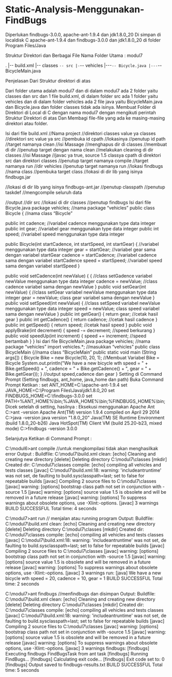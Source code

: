 # Static-Analysis-Menggunakan-FindBugs

Diperlukan findbugs-3.0.0, apache-ant-1.9.4 dan jdk1.8.0_20
Di simpan di localdisk C apache-ant-1.9.4 dan findbugs-3.0.0 dan  jdk1.8.0_20 di folder Program Files/Java 

Struktur Direktori dan Berbagai File
Nama Folder Utama : modul7

.
|-- build.xml
|-- classes
`-- src
|-`-- vehicles
|---`-- Bicycle.java
|---`-- BicycleMain.java

Penjelasan Dari Struktur direktori di atas

Dari folder utama adalah modul7 dan di dalam modul7 ada 2 folder yaitu classes dan src dan 1 file build.xml, di dalam folder src ada 1 folder yaitu vehicles dan di dalam folder vehicles ada 2 file java yaitu BicycleMain.java dan Bicycle.java dan folder classes tidak ada isinya.
Membuat Folder di Direktori di Local di C dengan nama modul7 dengan mengikuti perintah Struktur Direktori di atas Dan Membagi file-file yang ada ke masing-masing direktori atau folder.

Isi dari file build.xml
<project name="findbugs" default="findbugs" basedir=".">//Nama project
<property name="classes.dir" value="classes" />//direktori classes value ya classes
<property name="src.dir" value="src" />//direktori src value ya src
<path id="cpath">//pembuka  id cpath
<pathelement location="${classes.dir}"/>//lokasinya
</path> //penutup id path
<target name="clean">//target namanya clean
<echo message="Cleaning and creating new directory" />//isi Massage
<delete dir="${classes.dir}" />//menghapus dir di classes
<mkdir dir="${classes.dir}" />//membuat di dir
</target>//penutup target dengan nama clean
<target name="compile" depends="clean">//melakukan cleaning di dir classes
<echo message="compiling all vehicles and tests classes" />//isi Massage
<javac debug="true"
source="1.5" classpathref="cpath"
srcdir="${src.dir}" destdir="${classes.dir}"/>//javac ya true, source 1.5 classya cpath di direktori src dan direktori classes
</target>//penutup target namanya compile
<target name="run" depends="compile">//target namanya run
<java classname="vehicles.BicycleMain" classpathref="cpath"/>//dir vehicles 
</target>//penutup target namanya run
<property name="findbugs.home" value="C:\findbugs-3.0.0" />//lokasi findbugs
<taskdef name="findbugs" classname="edu.umd.cs.findbugs.anttask.FindBugsTask">//nama class
<classpath>//pembuka target class
<pathelement location="${findbugs.home}/lib/findbugs.jar" />//lokasi di dir lib yang isinya findbugs.jar

<pathelement location="${findbugs.home}/lib/findbugs-ant.jar" />//lokasi di dir lib yang isinya findbugs-ant.jar
</classpath>//penutup classpath
</taskdef>//penutup taskdef
<target name="findbugs" depends="compile">//mengcompile seluruh data

<findbugs home="${findbugs.home}"
output="text"
outputFile="findbugs-results.txt" >//output
<sourcePath path="${src.dir}" />//dir src
<class location="${classes.dir}" />//lokasi di dir classes
</findbugs>//penutup findbugs
Isi dari file Bicycle.java
package vehicles; //nama package  “vehicles”
public class Bicycle {  //nama class “Bicycle”

public int cadence; //variabel cadence menggunakan type data integer
public int gear; //variabel gear menggunakan type data integer
public int speed; //variabel speed menggunakan type data integer

public Bicycle(int startCadence, int startSpeed, int startGear) { //variabel menggunakan type data integer
gear = startGear;  //variabel gear sama dengan variabel startGear
cadence = startCadence; //variabel cadence sama dengan variabel startCadence
speed = startSpeed; //variabel speed sama dengan variabel startSpeed
}

public void setCadence(int newValue) {  { //class setGadence variabel newValue menggunakan type data integer
cadence = newValue; //class cadence variabel sama dengan  newValue 
}
public void setGear(int newValue) { //class setGear variabel newValue menggunakan type data integer
gear = newValue; class gear variabel sama dengan  newValue
}
public void setSpeed(int newValue) { //class setSpeed  variabel newValue menggunakan type data integer
speed = newValue; class speed  variabel sama dengan  newValue
}
public int getGear() {
return gear; //cetak hasil gear
}
public int getCadence() {
return cadence; //cetak hasil cadence
}
public int getSpeed() {
return speed; //cetak hasil speed
}
public void applyBrake(int decrement) {
speed -= decrement; //speed berkurang
}
public void speedUp(int increment) {
speed += increment; //speed bertambah
}
}
Isi dari file BicycleMain.java 
package vehicles; //nama package  “vehicles”
import vehicles.*; //masukkan   “vehicles”
public class BicycleMain {//nama class  “BicycleMain”
public static void main (String args[]) {
Bicycle Bike = new Bicycle(10, 20, 1); //Membuat Variabel Bike = Bicycle 
System.out.println("We have a new bicycle wth speed = " + Bike.getSpeed() + ", cadence = " + Bike.getCadence() + ", gear = " + Bike.getGear());
} //output speed,cadence dan gear 
}
Setting di Command Prompt (Setting findbugs, ant_home, java_home dan path)
Buka Command Prompt
Ketikan :
set ANT_HOME=C:\apache-ant-1.9.4
set JAVA_HOME=C:\Program Files\Java\jdk1.8.0_20
set FINDBUGS_HOME=C:\findbugs-3.0.0
set PATH=%ANT_HOME%\bin;%JAVA_HOME%\bin;%FINDBUGS_HOME%\bin;
Dicek setelah di setting, hasilnya :
Eksekusi menggunakan Apache Ant
C:\>ant -version
Apache Ant(TM) version 1.9.4 compiled on April 29 2014
C:\>java -version
java version "1.8.0_20"
Java(TM) SE Runtime Environment (build 1.8.0_20-b26)
Java HotSpot(TM) Client VM (build 25.20-b23, mixed mode)
C:\>findbugs -version
3.0.0

Selanjutya Ketikan di Command Prompt :

C:\modul6>ant compile //untuk mengkompilasi tidak akan menghasilkak error
Output :
Buildfile: C:\modul7\build.xml
clean:
     [echo] Cleaning and creating new directory
   [delete] Deleting directory C:\modul7\classes
    [mkdir] Created dir: C:\modul7\classes
compile:
     [echo] compiling all vehicles and tests classes
    [javac] C:\modul7\build.xml:18: warning: 'includeantruntime' was not set, de
faulting to build.sysclasspath=last; set to false for repeatable builds
    [javac] Compiling 2 source files to C:\modul7\classes
    [javac] warning: [options] bootstrap class path not set in conjunction with
-source 1.5
    [javac] warning: [options] source value 1.5 is obsolete and will be removed
in a future release
    [javac] warning: [options] To suppress warnings about obsolete options, use
-Xlint:-options.
    [javac] 3 warnings
BUILD SUCCESSFUL
Total time: 4 seconds

C:\modul7>ant run // menjalan atau running program
Output:
Buildfile: C:\modul7\build.xml
clean:
     [echo] Cleaning and creating new directory
   [delete] Deleting directory C:\modul7\classes
    [mkdir] Created dir: C:\modul7\classes
compile:
     [echo] compiling all vehicles and tests classes
    [javac] C:\modul7\build.xml:18: warning: 'includeantruntime' was not set, de
faulting to build.sysclasspath=last; set to false for repeatable builds
    [javac] Compiling 2 source files to C:\modul7\classes
    [javac] warning: [options] bootstrap class path not set in conjunction with
-source 1.5
    [javac] warning: [options] source value 1.5 is obsolete and will be removed
in a future release
    [javac] warning: [options] To suppress warnings about obsolete options, use
-Xlint:-options.
    [javac] 3 warnings
run:
     [java] We have a new bicycle wth speed = 20, cadence = 10, gear = 1
BUILD SUCCESSFUL
Total time: 2 seconds

C:\modul7>ant findbugs //menfindbugs dan disimpan
Output:
Buildfile: C:\modul7\build.xml
clean:
     [echo] Cleaning and creating new directory
   [delete] Deleting directory C:\modul7\classes
    [mkdir] Created dir: C:\modul7\classes
compile:
     [echo] compiling all vehicles and tests classes
    [javac] C:\modul7\build.xml:18: warning: 'includeantruntime' was not set, de
faulting to build.sysclasspath=last; set to false for repeatable builds
    [javac] Compiling 2 source files to C:\modul7\classes
    [javac] warning: [options] bootstrap class path not set in conjunction with
-source 1.5
    [javac] warning: [options] source value 1.5 is obsolete and will be removed
in a future release
    [javac] warning: [options] To suppress warnings about obsolete options, use
-Xlint:-options.
    [javac] 3 warnings
findbugs:
 [findbugs] Executing findbugs FindBugsTask from ant task
 [findbugs] Running FindBugs...
 [findbugs] Calculating exit code...
 [findbugs] Exit code set to: 0
 [findbugs] Output saved to findbugs-results.txt
BUILD SUCCESSFUL
Total time: 5 seconds
